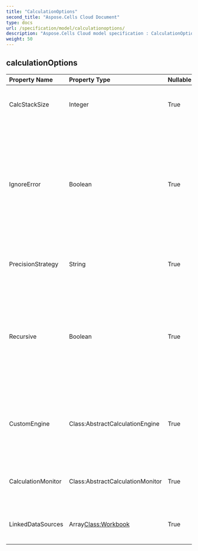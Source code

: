 ```yaml
---
title: "CalculationOptions"
second_title: "Aspose.Cells Cloud Document"
type: docs
url: /specification/model/calculationoptions/
description: "Aspose.Cells Cloud model specification : CalculationOptions. Effortlessly handle Excel and other spreadsheet documents with features like opening, generating, editing, splitting, merging, comparing, and converting."
weight: 50
---
```


## **calculationOptions**

 

| Property Name | Property Type | Nullable |  ReadOnly | DefaultValue | Description | 
| :- | :- | :- |:- |  :- | :- |
| CalcStackSize | Integer | True |  False |  | Specifies the stack size for calculating cells recursively.  |  
| IgnoreError | Boolean | True |  False |  | Indicates whether errors encountered while calculating formulas should be ignored.            The error may be unsupported function, external links, etc.            The default value is true.  |  
| PrecisionStrategy | String | True |  False |  | Specifies the strategy for processing precision of calculation.  |  
| Recursive | Boolean | True |  False |  | Indicates whether calculate the dependent cells recursively when calculating one cell and it depends on other cells.            The default value is true.  |  
| CustomEngine | Class:AbstractCalculationEngine | True |  False |  | The custom formula calculation engine to extend the default calculation engine of Aspose.Cells.  |  
| CalculationMonitor | Class:AbstractCalculationMonitor | True |  False |  | The monitor for user to track the progress of formula calculation.  |  
| LinkedDataSources | Array<Class:Workbook> | True |  False |  | Specifies the data sources for external links used in formulas.  |  

